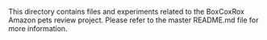 This directory contains files and experiments related to the BoxCoxRox Amazon
pets review project.  Please refer to the master README.md file for more 
information.

